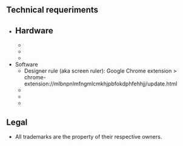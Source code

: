 ## Technical requeriments ##

* Hardware
    - 
    - 
    - 
    - 
* Software
     - Designer rule (aka screen ruler): Google Chrome extension > chrome-extension://mlbnpnlmfngmlcmkhjpbfokdphfehhjj/update.html
     - 
    - 
    - 

## Legal ##

* All trademarks are the property of their respective owners.